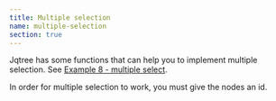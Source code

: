 ```yaml
---
title: Multiple selection
name: multiple-selection
section: true
---
```


Jqtree has some functions that can help you to implement multiple selection. See [Example 8 - multiple select](examples/08_multiple_select).

In order for multiple selection to work, you must give the nodes an id.
